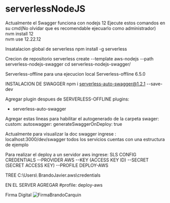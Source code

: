 # serverlessNodeJS

Actualmente el Swagger funciona con nodejs 12
Ejecute estos comandos en su cmd(No olvidar que es recomendable ejecuarlo como administrador)
nvm install 12  
nvm use 12.22.12

Insatalacion global de serverless
npm install -g serverless

Crecion de repositorio
serverless create --template aws-nodejs --path serverless-nodejs-swagger
cd serverless-nodejs-swagger/

Serverless-offline para una ejecucion local
Serverless-offline 6.5.0

INSTALACION DE SWAGGER
npm i serverless-auto-swagger@1.2.1 --save-dev

Agregar plugin despues de SERVERLESS-OFFLINE
plugins:
  - serverless-auto-swagger
  
Agregar estas lineas para habilitar el autogenerado de la carpeta swager:
custom:
    autoswagger:
        generateSwaggerOnDeploy: true
  
Actualmente para visualizar la doc swagger ingrese : localhost:3000/dev/swagger
todos los servicios cuentas con una estructura de ejemplo

Para realizar el deploy a un servidor aws ingrese:
SLS CONFIG CREDENTIALS --PROVIDER AWS --KEY (ACCESS KEY ID) --SECRET (SECRET ACCESS KEY) --PROFILE DEPLOY-AWS

TREE C:\Users\ BrandoJavier.aws\credentials

EN EL SERVER AGREGAR #profile: deploy-aws

Firma Digital
![FirmaBrandoCarquin](https://user-images.githubusercontent.com/102432675/189546206-a4e538f1-7acf-4185-84f3-33e119668752.png)

